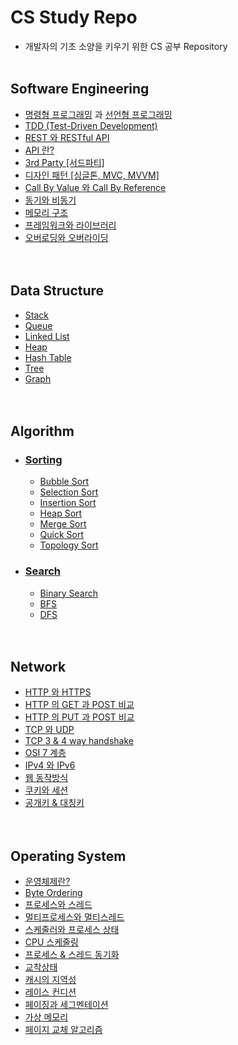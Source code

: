 # CS Study Repo
- 개발자의 기초 소양을 키우기 위한 CS 공부 Repository
<br><br>

## Software Engineering
- [명령형 프로그래밍](https://github.com/sangwoo24/CS-Study/blob/main/Software%20Engineering/프로그래밍%20패러다임/명령형%20프로그래밍.md) 과 [선언형 프로그래밍](https://github.com/sangwoo24/CS-Study/blob/main/Software%20Engineering/프로그래밍%20패러다임/선언형%20프로그래밍.md)
- [TDD (Test-Driven Development)](https://github.com/sangwoo24/CS-Study/blob/main/Software%20Engineering/TDD.md)
- [REST 와 RESTful API](https://github.com/sangwoo24/CS-Study/blob/main/Software%20Engineering/RestAPI.md)
- [API 란?](https://github.com/sangwoo24/CS-Study/blob/main/Software%20Engineering/API.md)
- [3rd Party [서드파티]](https://github.com/sangwoo24/CS-Study/blob/main/Software%20Engineering/3rd%20Party.md)
- [디자인 패턴 [싱글톤, MVC, MVVM]](https://github.com/sangwoo24/CS-Study/blob/main/Software%20Engineering/Design%20Pattern.md)
- [Call By Value 와 Call By Reference](https://github.com/sangwoo24/CS-Study/blob/main/Software%20Engineering/Call%20by%20value%20%26%20call%20by%20reference.md)
- [동기와 비동기](https://github.com/sangwoo24/CS-Study/blob/main/Software%20Engineering/동기와%20비동기.md)
- [메모리 구조](https://github.com/sangwoo24/CS-Study/blob/main/Software%20Engineering/메모리%20구조.md)
- [프레임워크와 라이브러리](https://github.com/sangwoo24/CS-Study/edit/main/Software%20Engineering/프레임워크와%20라이브러리.md)
- [오버로딩와 오버라이딩](https://github.com/sangwoo24/CS-Study/blob/main/Software%20Engineering/오버로딩과%20오버라이딩.md)
<br><br><br>

## Data Structure
- [Stack](https://github.com/sangwoo24/CS-Study/blob/main/Data%20Structure/1.%20Stack/Stack.md)
- [Queue](https://github.com/sangwoo24/CS-Study/blob/main/Data%20Structure/2.%20Queue/Queue.md)
- [Linked List](https://github.com/sangwoo24/CS-Study/blob/main/Data%20Structure/3.%20Linked%20List/Linked%20List.md)
- [Heap](https://github.com/sangwoo24/CS-Study/blob/main/Data%20Structure/4.%20Heap/Heap.md)
- [Hash Table](https://github.com/sangwoo24/CS-Study/blob/main/Data%20Structure/5.%20Hash%20Table/Hash%20Table.md)
- [Tree](https://github.com/sangwoo24/CS-Study/blob/main/Data%20Structure/6.%20Tree/Tree.md)
- [Graph](https://github.com/sangwoo24/CS-Study/tree/main/Data%20Structure/7.%20Graph)
<br><br><br>

## Algorithm
- ### [Sorting](https://github.com/sangwoo24/CS-Study/blob/main/Sorting/Sorting.md)
   - [Bubble Sort](https://github.com/sangwoo24/CS-Study/blob/main/Sorting/Bubble%20sort.py)
   - [Selection Sort](https://github.com/sangwoo24/CS-Study/blob/main/Sorting/Selection%20sort.py)
   - [Insertion Sort](https://github.com/sangwoo24/CS-Study/blob/main/Sorting/Insertion%20sort.py)
   - [Heap Sort](https://github.com/sangwoo24/CS-Study/blob/main/Sorting/Heap%20sort.py)
   - [Merge Sort](https://github.com/sangwoo24/CS-Study/blob/main/Sorting/Merge%20sort.py)
   - [Quick Sort](https://github.com/sangwoo24/CS-Study/blob/main/Sorting/Quick%20sort.py)
   - [Topology Sort](https://github.com/sangwoo24/CS-Study/blob/main/Sorting/Topology%20sort.py)

- ### [Search](https://github.com/sangwoo24/CS-Study/blob/main/Search/Search.md)
  - [Binary Search](https://github.com/sangwoo24/CS-Study/blob/main/Search/Binary%20Search.py)
  - [BFS](https://github.com/sangwoo24/CS-Study/blob/main/Search/BFS.py)
  - [DFS](https://github.com/sangwoo24/CS-Study/blob/main/Search/DFS.py)
<br><br><br>

## Network
  - [HTTP 와 HTTPS](https://github.com/sangwoo24/CS-Study/blob/main/Network/HTTP%20와%20HTTPS.md)
  - [HTTP 의 GET 과 POST 비교](https://github.com/sangwoo24/CS-Study/blob/main/Network/HTTP%20GET%20과%20POST%20비교.md)
  - [HTTP 의 PUT 과 POST 비교](https://github.com/sangwoo24/CS-Study/blob/main/Network/HTTP%20PUT%20과%20POST%20비교.md)
  - [TCP 와 UDP](https://github.com/sangwoo24/CS-Study/blob/main/Network/TCP%20와%20UDP.md)
  - [TCP 3 & 4 way handshake](https://github.com/sangwoo24/CS-Study/blob/main/Network/3-way%20handshake.md)
  - [OSI 7 계층](https://github.com/sangwoo24/CS-Study/blob/main/Network/OSI%207%20계층.md)
  - [IPv4 와 IPv6](https://github.com/sangwoo24/CS-Study/blob/main/Network/IPv4%20%EC%99%80%20IPv6.md)
  - [웹 동작방식](https://github.com/sangwoo24/CS-Study/blob/main/Network/웹%20동작방식.md)
  - [쿠키와 세션](https://github.com/sangwoo24/CS-Study/blob/main/Network/Cookie%20와%20Session.md)
  - [공개키 & 대칭키](https://github.com/sangwoo24/CS-Study/blob/main/Network/공개키%20%26%20대칭키.md)
<br><br><br>

## Operating System
- [운영체제란?](https://github.com/sangwoo24/CS-Study/blob/main/Operating%20System/운영체제란.md)
- [Byte Ordering](https://github.com/sangwoo24/CS-Study/blob/main/Operating%20System/Byte%20Ordering.md)
- [프로세스와 스레드](https://github.com/sangwoo24/CS-Study/blob/main/Operating%20System/프로세스와%20스레드.md)
- [멀티프로세스와 멀티스레드](https://github.com/sangwoo24/CS-Study/blob/main/Operating%20System/멀티프로세스와%20멀티스레드.md)
- [스케줄러와 프로세스 상태](https://github.com/sangwoo24/CS-Study/blob/main/Operating%20System/스케줄러와%20프로세스%20상태.md)
- [CPU 스케줄링](https://github.com/sangwoo24/CS-Study/blob/main/Operating%20System/CPU%20스케줄링.md)
- [프로세스 & 스레드 동기화](https://github.com/sangwoo24/CS-Study/blob/main/Operating%20System/프로세스%20%26%20스레드%20동기화.md)
- [교착상태](https://github.com/sangwoo24/CS-Study/blob/main/Operating%20System/교착상태.md)
- [캐시의 지역성](https://github.com/sangwoo24/CS-Study/blob/main/Operating%20System/캐시의%20지역성.md)
- [레이스 컨디션](https://github.com/sangwoo24/CS-Study/blob/main/Operating%20System/레이스%20컨디션.md)
- [페이징과 세그멘테이션](https://github.com/sangwoo24/CS-Study/blob/main/Operating%20System/페이징과%20세그멘테이션.md)
- [가상 메모리](https://github.com/sangwoo24/CS-Study/blob/main/Operating%20System/가상메모리.md)
- [페이지 교체 알고리즘](https://github.com/sangwoo24/CS-Study/blob/main/Operating%20System/페이지%20교체%20알고리즘.md)
